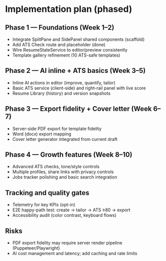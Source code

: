 # Implementation plan (phased)

## Phase 1 — Foundations (Week 1–2)
- Integrate SplitPane and SidePanel shared components (scaffold)
- Add ATS Check route and placeholder (done)
- Wire ResumeStateService to editor/preview consistently
- Template gallery refinement (10 ATS-safe templates)

## Phase 2 — AI inline + ATS basics (Week 3–5)
- Inline AI actions in editor (improve, quantify, tailor)
- Basic ATS service (client-side) and right-rail panel with live score
- Resume Library (history) and version snapshots

## Phase 3 — Export fidelity + Cover letter (Week 6–7)
- Server-side PDF export for template fidelity
- Word (docx) export mapping
- Cover letter generator integrated from current draft

## Phase 4 — Growth features (Week 8–10)
- Advanced ATS checks, tone/style controls
- Multiple profiles, share links with privacy controls
- Jobs tracker polishing and basic search integration

## Tracking and quality gates
- Telemetry for key KPIs (opt-in)
- E2E happy-path test: create → tailor → ATS ≥80 → export
- Accessibility audit (color contrast, keyboard flows)

## Risks
- PDF export fidelity may require server render pipeline (Puppeteer/Playwright)
- AI cost management and latency; add caching and rate limits
